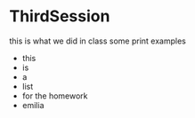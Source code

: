 # ThirdSession
this is what we did in class 
some print examples
- this 
- is 
- a 
- list 
- for the homework 
- emilia 
